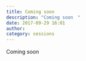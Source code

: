 ```yaml
---
title: Coming soon　
description: "Coming soon　"
date: 2017-09-29 16:01
author:
category: sessions
---
```

Coming soon　